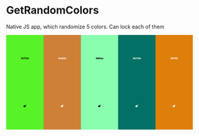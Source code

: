 # GetRandomColors
Native JS app, which randomize 5 colors. Can lock each of them

![screenshot](https://github.com/romanIlak/GetRandomColors/blob/master/screenshot.png)
